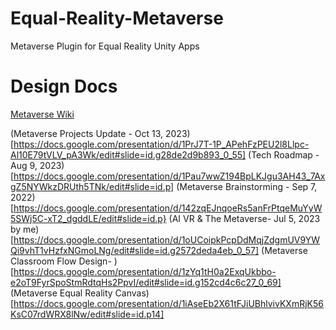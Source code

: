 # Equal-Reality-Metaverse
Metaverse Plugin for Equal Reality Unity Apps


# Design Docs
[Metaverse Wiki](https://sites.google.com/d/1k6_HYy00ORGCOU9-QdBoZ0C-9ravW5lF/p/19o_hg-dGwsRXe0nqDkO5iOmkYvTGXek5/edit)

(Metaverse Projects Update - 	Oct 13, 2023)[https://docs.google.com/presentation/d/1PrJ7T-1P_APehFzPEU2l8Llpc-Al10E79tVLV_pA3Wk/edit#slide=id.g28de2d9b893_0_55]
(Tech Roadmap - Aug 9, 2023)[https://docs.google.com/presentation/d/1Pau7wwZ194BpLKJgu3AH43_7AxgZ5NYWkzDRUth5TNk/edit#slide=id.p]
(Metaverse Brainstorming - Sep 7, 2022)[https://docs.google.com/presentation/d/142zqEJnqoeRs5anFrPtqeMuYyW5SWj5C-xT2_dgddLE/edit#slide=id.p}
(AI VR & The Metaverse- 	Jul 5, 2023 by me)[https://docs.google.com/presentation/d/1oUCoipkPcpDdMqjZdgmUV9YWQi9vhT1vHzfxNGmoLNg/edit#slide=id.g2572deda4eb_0_57]
(Metaverse Classroom Flow Design- )[https://docs.google.com/presentation/d/1zYq1tH0a2ExqUkbbo-e2oT9FyrSpoStmRdtqHs2PpvI/edit#slide=id.g152cd4c6c27_0_69]
(Metaverse Equal Reality Canvas)[https://docs.google.com/presentation/d/1iAseEb2X61tFJiUBhlvivKXmRjK56KsC07rdWRX8lNw/edit#slide=id.p14]
